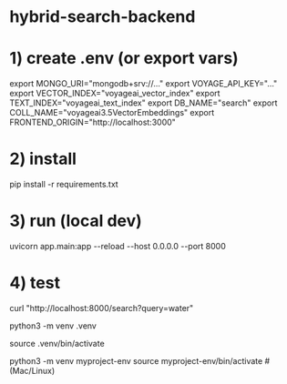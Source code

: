 # hybrid-search-backend

# 1) create .env (or export vars)

export MONGO_URI="mongodb+srv://..."
export VOYAGE_API_KEY="..."
export VECTOR_INDEX="voyageai_vector_index"
export TEXT_INDEX="voyageai_text_index"
export DB_NAME="search"
export COLL_NAME="voyageai3.5VectorEmbeddings"
export FRONTEND_ORIGIN="http://localhost:3000"

# 2) install

pip install -r requirements.txt

# 3) run (local dev)

uvicorn app.main:app --reload --host 0.0.0.0 --port 8000

# 4) test

curl "http://localhost:8000/search?query=water"


python3 -m venv .venv

source .venv/bin/activate

python3 -m venv myproject-env
source myproject-env/bin/activate   # (Mac/Linux)
